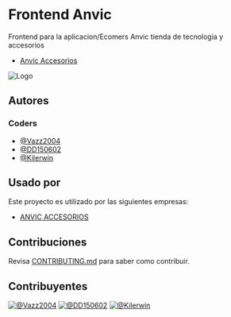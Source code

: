 
# Frontend Anvic

Frontend para la aplicacion/Ecomers Anvic tienda de tecnologia y accesorios

- [Anvic Accesorios](https://anvicaccesorios.com/)

![Logo](https://anvicaccesorios.com/images/Inicio/logo%20anvic.jpg)

## Autores

### Coders

- [@Vazz2004](https://github.com/Vazz2004)
- [@DD150602](https://github.com/DD150602)
- [@Kilerwin](https://github.com/Kilerwin)

## Usado por

Este proyecto es utilizado por las siguientes empresas:

- [ANVIC ACCESORIOS](https://www.instagram.com/anvic.accesorios/)

## Contribuciones

Revisa [CONTRIBUTING.md](https://github.com/Vazz2004/anvic-front-end/blob/main/CONTRIBUTING.md) para saber como contribuir.

## Contribuyentes

[![@Vazz2004](https://github.com/Vazz2004.png?size=50)](https://github.com/Vazz2004)
[![@DD150602](https://github.com/DD150602.png?size=50)](https://github.com/DD150602)
[![@Kilerwin](https://github.com/Kilerwin.png?size=50)](https://github.com/Kilerwin)
